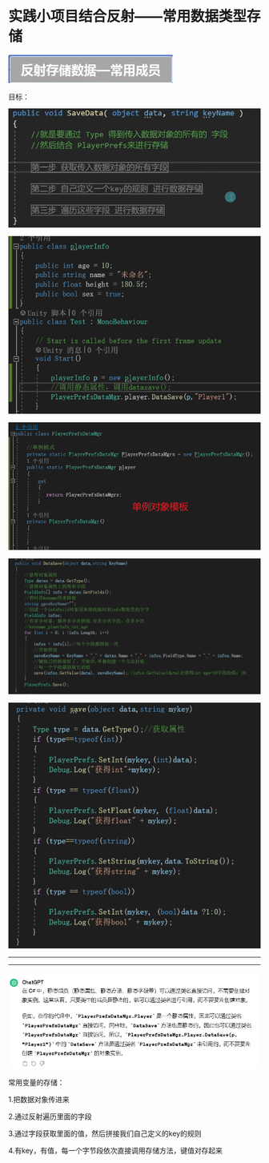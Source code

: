 # 实践小项目结合反射——常用数据类型存储

![5bce550933751ccf8da0f8c867ba9304.png](image/5bce550933751ccf8da0f8c867ba9304.png)

目标：

![940654615248fc18830e736faf6cae28.png](image/940654615248fc18830e736faf6cae28.png)

![68be272f3738370d8820e6b376a970e1.png](image/68be272f3738370d8820e6b376a970e1.png)

![04fa3cd6b180f114382ba980e54b191d.png](image/04fa3cd6b180f114382ba980e54b191d.png)

![8614203d522a7e7fae1436a0fb2b9cb7.png](image/8614203d522a7e7fae1436a0fb2b9cb7.png)

![a2b64e05ee3e9c9fa17672ea1fa6547a.png](image/a2b64e05ee3e9c9fa17672ea1fa6547a.png)

---

---

![2482fe4fa3dccd3ab549052cdc2d0952.png](image/2482fe4fa3dccd3ab549052cdc2d0952.png)

常用变量的存储：

1.把数据对象传进来

2.通过反射遍历里面的字段

3.通过字段获取里面的值，然后拼接我们自己定义的key的规则

4.有key，有值，每一个字节段依次直接调用存储方法，键值对存起来
